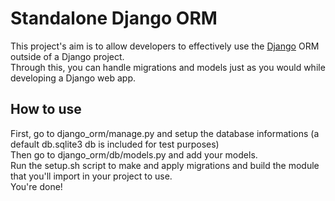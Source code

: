 # Standalone Django ORM
This project's aim is to allow developers to effectively use the [Django](https://www.djangoproject.com/) ORM outside of a Django project.  
Through this, you can handle migrations and models just as you would while developing a Django web app.
## How to use 
First, go to django_orm/manage.py and setup the database informations (a default db.sqlite3 db is included for test purposes)  
Then go to django_orm/db/models.py and add your models.  
Run the setup.sh script to make and apply migrations and build the module that you'll import in your project to use.  
You're done!